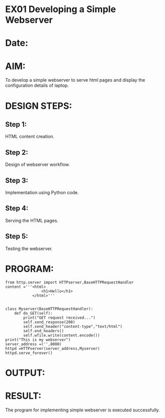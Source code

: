 # EX01 Developing a Simple Webserver

# Date:
# AIM:
To develop a simple webserver to serve html pages and display the configuration details of laptop.

# DESIGN STEPS:
## Step 1:
HTML content creation.

## Step 2:
Design of webserver workflow.

## Step 3:
Implementation using Python code.

## Step 4:
Serving the HTML pages.

## Step 5:
Testing the webserver.

# PROGRAM:
```from django.shortcuts import render
from http.server import HTTPserver,BaseHTTPRequestHandler
content ='''<html>
                <h1>Hello</h1>
            </html>'''


class Myserver(BaseHTTPRequestHandler):
    def do_GET(self):
        print("GET request received...")
        self.send_response(200)
        self.send_header("content-type","text/html")
        self.end_headers()
        self.wfile.write(content.encode())
print("This is my webserver")
server_address =('',8000)
httpd =HTTPserver(server_address,Myserver)
httpd.serve_forever()
```
        
# OUTPUT:
# RESULT:
The program for implementing simple webserver is executed successfully.
